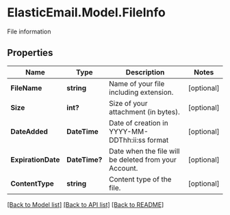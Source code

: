 # ElasticEmail.Model.FileInfo
File information
## Properties

Name | Type | Description | Notes
------------ | ------------- | ------------- | -------------
**FileName** | **string** | Name of your file including extension. | [optional] 
**Size** | **int?** | Size of your attachment (in bytes). | [optional] 
**DateAdded** | **DateTime** | Date of creation in YYYY-MM-DDThh:ii:ss format | [optional] 
**ExpirationDate** | **DateTime?** | Date when the file will be deleted from your Account. | [optional] 
**ContentType** | **string** | Content type of the file. | [optional] 

[[Back to Model list]](../README.md#documentation-for-models) [[Back to API list]](../README.md#documentation-for-api-endpoints) [[Back to README]](../README.md)

